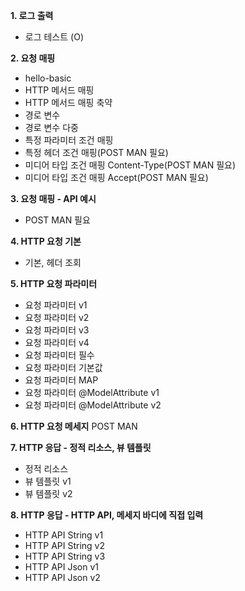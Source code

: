 **1. 로그 출력**
- 로그 테스트 (O)

**2. 요청 매핑**
- hello-basic
- HTTP 메서드 매핑
- HTTP 메서드 매핑 축약
- 경로 변수
- 경로 변수 다중
- 특정 파라미터 조건 매핑
- 특정 헤더 조건 매핑(POST MAN 필요)
- 미디어 타입 조건 매핑 Content-Type(POST MAN 필요)
- 미디어 타입 조건 매핑 Accept(POST MAN 필요)

**3. 요청 매핑 - API 예시**
- POST MAN 필요

**4. HTTP 요청 기본**
- 기본, 헤더 조회

**5. HTTP 요청 파라미터**
- 요청 파라미터 v1
- 요청 파라미터 v2
- 요청 파라미터 v3
- 요청 파라미터 v4
- 요청 파라미터 필수
- 요청 파라미터 기본값
- 요청 파라미터 MAP
- 요청 파라미터 @ModelAttribute v1
- 요청 파라미터 @ModelAttribute v2

**6. HTTP 요청 메세지**
POST MAN

**7. HTTP 응답 - 정적 리소스, 뷰 템플릿**
- 정적 리소스
- 뷰 템플릿 v1
- 뷰 템플릿 v2

**8. HTTP 응답 - HTTP API, 메세지 바디에 직접 입력**
- HTTP API String v1
- HTTP API String v2
- HTTP API String v3
- HTTP API Json v1
- HTTP API Json v2
